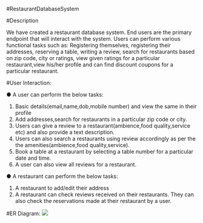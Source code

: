 #RestaurantDatabaseSystem

#Description

We have created a restaurant database system. End users are the primary endpoint that will interact with the system. Users can perform various functional tasks such as: Registering themselves, registering their addresses, reserving a table, writing a review, search for restaurants based on zip code, city or ratings, view given ratings for a particular restaurant,view his/her profile and can find discount coupons for a particular restaurant.

#User Interaction:

● A user can perform the below tasks:

1. Basic details(email,name,dob,mobile number) and view the same in their profile
2. Add addresses,search for restaurants in a particular zip code or city.
3. Users can give a review to a restaurant(ambience,food quality,service etc) and also provide a text description.
4. Users can also search a restaurants using review accordingly as per the the amenities(ambience,food quality,service).
5. Book a table at a restaurant by selecting a table number for a particular date and time. 
6. A user can also view all reviews for a restaurant.

● A restaurant can perform the below tasks:

1. A restaurant to add/edit their address
2. A restaurant can check reviews received on their restaurants. They can also check the reservations made at their restaurant by a user.

#ER Diagram:
![](https://user-images.githubusercontent.com/85691194/146829482-cebff8c4-a21f-459a-b63d-7b5c5efcfdd4.png)
